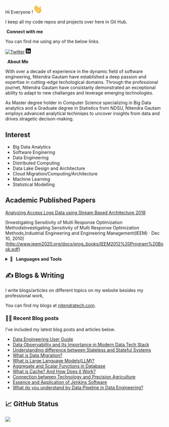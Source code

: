 Hi Everyone !<img src="https://github.com/nitendragautam/nitendragautam/raw/main/wave_gif.gif" width="30px">

I keep all my code repos and projects over here in Git Hub.


&nbsp;**Connect with me**

You can find me using any of the below links.

 [![Twitter][1.2]][1] [![LinkedIn][2.2]][2]


<b>&nbsp;&nbsp;About&nbsp;Me</b>
  <br/>

 With over a decade of experience in the dynamic field of software engineering, Nitendra Gautam have established a deep passion and expertise in cutting-edge techological domains. Through the professional journet, Nitendra Gautam have consistanly demonstrated an exceptional ability to adapt to new challanges and leverage emerging technologies.

As Master degree holder in Computer Science specializing in Big Data analytics and  a Graduate degree in Statistics from NDSU, Nitendra Gautam employs advanced analytical techiniqes to uncover insights from data and drives stragetic decison-making.


## Interest

* Big Data Analytics
* Software Enginering
* Data Engineering
* Distributed Computing
* Data Lake Design and Architecture
* Cloud Migration/Computing/Architecture
* Machine Learning
* Statistical Modelling


## Academic Published Papers


[Analyzing Access Logs Data using Stream Based Architecture,2018](https://scholar.google.com/citations?view_op=view_citation&hl=en&user=bzU5DqcAAAAJ&citation_for_view=bzU5DqcAAAAJ:u5HHmVD_uO8C)


[Investigating Sensitivity of Multi Response Optimization MethodsInvestigating Sensitivity of Multi Response Optimization Methods,Industrial Engineering and Engineering Management(IEEM) · Dec 10, 2010] (http://www.ieem2020.org/docs/prog_books/IEEM2012%20Program%20Book.pdf)


<details>

<summary><b>🔧 &nbsp;&nbsp;Languages&nbsp;and&nbsp;Tools</b></summary>
  <br/>
 <a href="https://aws.amazon.com" target="_blank"> <img src="https://raw.githubusercontent.com/devicons/devicon/master/icons/amazonwebservices/amazonwebservices-original-wordmark.svg" alt="aws" width="35" height="35"/> </a>
 <a href="https://www.gnu.org/software/bash/" target="_blank"> <img src="https://www.vectorlogo.zone/logos/gnu_bash/gnu_bash-icon.svg" alt="bash" width="35" height="35"/> </a> <a href="https://www.docker.com/" target="_blank"> <img src="https://raw.githubusercontent.com/devicons/devicon/master/icons/docker/docker-original-wordmark.svg" alt="docker" width="35" height="35"/> </a> <a href="https://git-scm.com/" target="_blank"> <img src="https://www.vectorlogo.zone/logos/git-scm/git-scm-icon.svg" alt="git" width="35" height="35"/> </a> <a href="https://kubernetes.io" target="_blank"> <img src="https://www.vectorlogo.zone/logos/kubernetes/kubernetes-icon.svg" alt="kubernetes" width="35" height="35"/> </a> <a href="https://www.jenkins.io" target="_blank"> <img src="https://www.vectorlogo.zone/logos/jenkins/jenkins-icon.svg" alt="jenkins" width="35" height="35"/> </a> <a href="https://www.linux.org/" target="_blank"> <img src="https://raw.githubusercontent.com/devicons/devicon/master/icons/linux/linux-original.svg" alt="linux" width="35" height="35"/> </a>

</details>



## &#x270d; Blogs & Writing

I write blogs/articles on different topics on my website besides my professional work, 

You can find my blogs at [nitendratech.com](https://www.nitendratech.com/).


### 🧑‍💻 Recent Blog posts

I've included my latest blog posts and articles below.

<!-- BLOG-POST-LIST:START -->
- [Data Engineering User Guide](https://www.nitendratech.com/datascience/data-engineering-user-guide/)
- [Data Observability and Its Importance in Modern Data Tech Stack](https://www.nitendratech.com/bigdata/data-observability-modern-data-tech-stack/)
- [Understanding difference between Stateless and Stateful  Systems](https://www.nitendratech.com/technology/stateless-stateful-systems/)
- [What is Data Migration?](https://www.nitendratech.com/technology/data-migration/)
- [What is Large Language Models&lpar;LLM&rpar;?](https://www.nitendratech.com/technology/what-is-large-language-modelsllm/)
- [Aggregate and Scalar Functions in Database](https://www.nitendratech.com/database/aggregate-scalar-functions-database/)
- [What is Cache? And How Does it Work?](https://www.nitendratech.com/programming/cache/)
- [Connection between Technology and Precision Agriculture](https://www.nitendratech.com/technology/technology-precision-agriculture/)
- [Essence and Application of Jenkins Software](https://www.nitendratech.com/technology/jenkins-software/)
- [What do you understand by Data Pipeline in Data Engineering?](https://www.nitendratech.com/datascience/data-pipeline/)
<!-- BLOG-POST-LIST:END -->

## &#x1f4c8; GitHub Status

<a href="https://github.com/nitendragautam/nitendragautam">
  <img align="center" src="https://github-readme-stats.vercel.app/api/top-langs/?username=nitendragautam&hide=java,html,tex&title_color=ffffff&text_color=c9cacc&icon_color=2bbc8a&bg_color=1d1f21&langs_count=3" />
</a>

<!-- links to social media icons -->
<!-- icons without padding -->
[1.2]: http://i.imgur.com/wWzX9uB.png 
[2.2]: https://raw.githubusercontent.com/nitendragautam/nitendragautam/master/social/linkedin-3-16.png 

<!-- links to your social media accounts -->
[1]: https://twitter.com/nitendra_tech
[2]: https://www.linkedin.com/in/nitendragautam/
